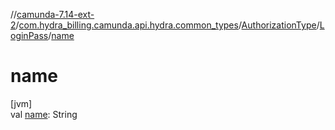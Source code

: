 //[camunda-7.14-ext-2](../../../../index.md)/[com.hydra_billing.camunda.api.hydra.common_types](../../index.md)/[AuthorizationType](../index.md)/[LoginPass](index.md)/[name](name.md)

# name

[jvm]\
val [name](name.md): String
